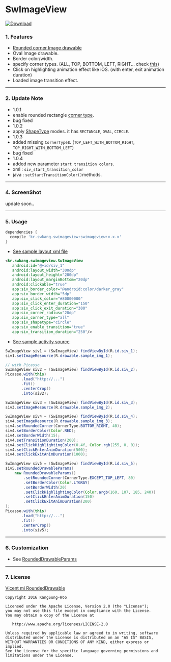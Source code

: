 # SwImageView  

[ ![Download](https://api.bintray.com/packages/burkdog/maven/swimageview/images/download.svg) ](https://bintray.com/burkdog/maven/swimageview/_latestVersion)
  
### 1. Features
 - [Rounded corner Image drawable](https://github.com/vinc3m1/RoundedImageView/blob/master/roundedimageview/src/main/java/com/makeramen/roundedimageview/RoundedDrawable.java)
 - Oval Image drawable. 
 - Border color/width. 
 - specify corner types. (ALL, TOP, BOTTOM, LEFT, RIGHT... check [this](https://github.com/ksu3101/SwImageView/blob/master/swimageview/src/main/java/kr/swkang/swimageview/utils/CornerType.java)) 
 - Click on highlighting animation effect like iOS. (with enter, exit animation duration)
 - Loaded image transition effect. 

---
### 2. Update Note
- 1.0.1 
 - enable rounded rectangle [corner type](https://github.com/ksu3101/SwImageView/blob/master/swimageview/src/main/java/kr/swkang/swimageview/utils/CornerType.java). 
 - bug fixed 
- 1.0.2
 - apply [ShapeType](https://github.com/ksu3101/SwImageView/blob/master/swimageview/src/main/java/kr/swkang/swimageview/utils/ShapeType.java) modes. it has `RECTANGLE`, `OVAL`, `CIRCLE`. 
- 1.0.3
 - added missing `CornerType`s. (`TOP_LEFT_WITH_BOTTOM_RIGHT`, `TOP_RIGHT_WITH_BOTTOM_LEFT`)
 - bug fixed 
- 1.0.4
 - added new parameter `start transition colors`. 
 - xml : `siv_start_transition_color`
 - java : `setStartTransitionColor()`methods. 

---
### 4. ScreenShot
 update soon..  
  
---
### 5. Usage
```gradle
dependencies {
  compile 'kr.swkang.swimageview:swimageview:x.x.x'  
}
```
- [See sample layout xml file](https://github.com/ksu3101/SwImageView/blob/master/app/src/main/res/layout/activity_sample.xml)
```xml
<kr.swkang.swimageview.SwImageView
   android:id="@+id/siv_1"
   android:layout_width="300dp"
   android:layout_height="200dp"
   android:layout_marginBottom="20dp"
   android:clickable="true"
   app:siv_border_color="@android:color/darker_gray"
   app:siv_border_width="5dp"
   app:siv_click_color="#80000000"
   app:siv_click_enter_duration="150"
   app:siv_click_exit_duration="300"
   app:siv_corner_radius="20dp"
   app:siv_corner_type="all"
   app:siv_shapetype="circle"
   app:siv_enable_transition="true"
   app:siv_transition_duration="250"/>
```
- [See sample activity source](https://github.com/ksu3101/SwImageView/blob/master/app/src/main/java/kr/swkang/sampleswimageview/SampleActivity.java)
```java
SwImageView siv1 = (SwImageView) findViewById(R.id.siv_1);
siv1.setImageResource(R.drawable.sample_img_1);

// with Picasso
SwImageView siv2 = (SwImageView) findViewById(R.id.siv_2);
Picasso.with(this)
       .load("http://...")
       .fit()
       .centerCrop()
       .into(siv2);

SwImageView siv3 = (SwImageView) findViewById(R.id.siv_3);
siv3.setImageResource(R.drawable.sample_img_2);

SwImageView siv4 = (SwImageView) findViewById(R.id.siv_4);
siv4.setImageResource(R.drawable.sample_img_3);
siv4.setRoundedCorner(CornerType.BOTTOM_RIGHT, 40);
siv4.setBorderColor(Color.RED);
siv4.setBorderWidth(15);
siv4.setTransitionDuration(200);
siv4.setClickHighlightingColor(0.4f, Color.rgb(255, 0, 0));
siv4.setClickEnterAnimDuration(500);
siv4.setClickExitAnimDuration(1000);

SwImageView siv5 = (SwImageView) findViewById(R.id.siv_5);
siv5.setRoundedDrawableParams(
    new RoundedDrawableParams()
        .setRoundedCorner(CornerType.EXCEPT_TOP_LEFT, 80)
        .setBorderColor(Color.LTGRAY)
        .setBorderWidth(20)
        .setClickHighlightingColor(Color.argb(160, 107, 185, 240))
        .setClickEnterAnimDuration(150)
        .setClickExitAnimDuration(200)
);
Picasso.with(this)
       .load("http://...")
       .fit()
       .centerCrop()
       .into(siv5);
```

---
### 6. Customization
 - See [RoundedDrawableParams](https://github.com/ksu3101/SwImageView/blob/master/swimageview/src/main/java/kr/swkang/swimageview/utils/RoundedDrawableParams.java)

---
### 7. License 
[Vicent mi RoundedDrawable](https://github.com/vinc3m1/RoundedImageView)  
```
Copyright 2016 KangSung-Woo

Licensed under the Apache License, Version 2.0 (the "License");
you may not use this file except in compliance with the License.
You may obtain a copy of the License at

   http://www.apache.org/licenses/LICENSE-2.0

Unless required by applicable law or agreed to in writing, software
distributed under the License is distributed on an "AS IS" BASIS,
WITHOUT WARRANTIES OR CONDITIONS OF ANY KIND, either express or implied.
See the License for the specific language governing permissions and
limitations under the License.
```

